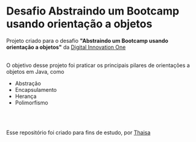 # Desafio Abstraindo um Bootcamp usando orientação a objetos

Projeto criado para o desafio **"Abstraindo um Bootcamp usando orientação a objetos"** da [Digital Innovation One](https://web.dio.me/) 
<br />
<br />

O objetivo desse projeto foi praticar os principais pilares de orientações a objetos em Java, como
* Abstração
* Encapsulamento
* Herança
* Polimorfismo
<br />
<br />

Esse repositório foi criado para fins de estudo, por [Thaisa](https://github.com/thaisasicco)
